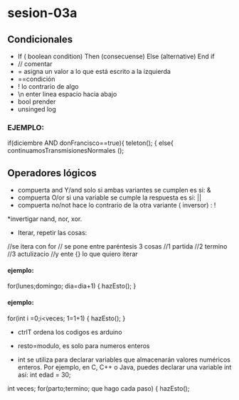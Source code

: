 # sesion-03a

## Condicionales 

- If ( boolean condition) Then (consecuense) Else (alternative) End if
- // comentar
- =  asigna un valor a lo que está escrito a la izquierda 
- ==condición 
- ! lo contrario de algo
- \n enter linea espacio hacia abajo 
- bool prender 
- unsinged log
  
### EJEMPLO: 
if(diciembre AND donFrancisco==true){
teleton();
{
else{
continuamosTransmisionesNormales ();

## Operadores lógicos 
- compuerta and Y/and solo si ambas variantes se cumplen es si: &
- compuerta O/or si una variable se cumple la respuesta es si: ||
- compuerta no/not hace lo contrario de la otra variante ( inversor) : !

*invertigar nand, nor, xor.

- Iterar, repetir las cosas:
  
//se itera con for
// se pone entre paréntesis 3 cosas
//1 partida
//2 termino
//3 actulizacio
//y ente {} lo que quiero iterar

#### ejemplo: 
for(lunes;domingo; dia=dia+1)
{
hazEsto(); 
}

#### ejemplo: 
for(int i =0;i<veces; 1=1+1)
{
hazEsto(); 
}

- ctrlT ordena los codigos es arduino
- resto=modulo, es solo para numeros enteros
  
- int se utiliza para declarar variables que almacenarán valores numéricos enteros. Por ejemplo, en C, C++ o Java, puedes declarar una variable int así: int edad = 30;

int veces; 
for(parto;termino; que hago cada paso)
{
hazEsto(); 
